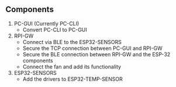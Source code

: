 ## Components
1. PC-GUI (Currently PC-CLI)
    - Convert PC-CLI to PC-GUI 
2. RPI-GW
    - Connect via BLE to the ESP32-SENSORS
    - Secure the TCP connection between PC-GUI and RPI-GW
    - Secure the BLE connection between RPI-GW and the ESP-32 components
    - Connect the fan and add its functionality
3. ESP32-SENSORS
    - Add the drivers to ESP32-TEMP-SENSOR